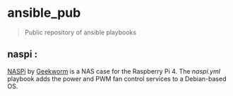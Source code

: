 # ansible_pub

> Public repository of ansible playbooks

## naspi :

[NASPi](https://wiki.geekworm.com/NASPi) by [Geekworm](https://geekworm.com/) is a NAS case for the Raspberry Pi 4. The *naspi.yml* playbook adds the power and PWM fan control services to a Debian-based OS.

